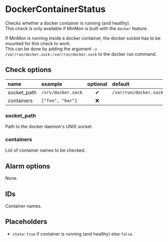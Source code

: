 # DockerContainerStatus
Checks whether a docker container is running (and healthy).\
This check is only available if MinMon is built with the `docker` feature.

If MinMon is running inside a docker container, the docker socket has to be mounted for this check to work.\
This can be done by adding the argument `-v /var/run/docker.sock:/var/run/docker.sock` to the docker run command.

## Check options
| name | example | optional | default |
|:---|:---|:---:|:---|
| socket_path | `/srv/docker.sock` | ✔ | `/var/run/docker.sock` |
| containers | `["foo", "bar"]` | ❌ | |

### socket_path
Path to the docker daemon's UNIX socket.

### containers
List of container names to be checked.

## Alarm options
None.

## IDs
Container names.

## Placeholders
- `state`: `true` if container is running (and healthy) else `false`.
